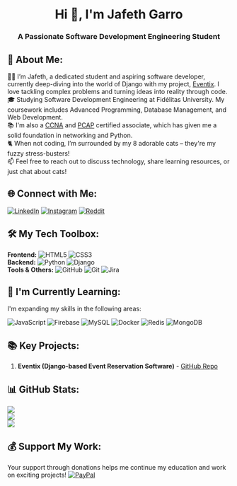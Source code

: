 <h1 align="center">Hi 👋, I'm Jafeth Garro</h1>
<h3 align="center">A Passionate Software Development Engineering Student</h3>

<!-- ![Profile Banner](https://yourbannerimageurl.com/banner.jpg) -->

## 💫 About Me:
👨‍💻 I’m Jafeth, a dedicated student and aspiring software developer, currently deep-diving into the world of Django with my project, [Eventix](https://github.com/IAmJafeth/Eventix). I love tackling complex problems and turning ideas into reality through code.<br>
🎓 Studying Software Development Engineering at Fidélitas University. My coursework includes Advanced Programming, Database Management, and Web Development.<br>
📚 I'm also a [CCNA](https://www.credly.com/badges/27a4fd61-c3ac-496b-94e6-84c1a4a020a8/public_url) and [PCAP](https://www.credly.com/badges/ede9243e-8731-4511-9aa4-87fdf0fc0802/public_url) certified associate, which has given me a solid foundation in networking and Python.<br>
🐈 When not coding, I’m surrounded by my 8 adorable cats – they're my fuzzy stress-busters!<br>
📫 Feel free to reach out to discuss technology, share learning resources, or just chat about cats!
<div data-iframe-width="150" data-iframe-height="270" data-share-badge-id="27a4fd61-c3ac-496b-94e6-84c1a4a020a8" data-share-badge-host="https://www.credly.com"></div><script type="text/javascript" async src="//cdn.credly.com/assets/utilities/embed.js"></script>

## 🌐 Connect with Me:
[![LinkedIn](https://img.shields.io/badge/LinkedIn-%230077B5.svg?logo=linkedin&logoColor=white)](https://www.linkedin.com/in/jafeth-garro-rold%C3%A1n-8ab499171/) 
[![Instagram](https://img.shields.io/badge/Instagram-%23E4405F.svg?logo=Instagram&logoColor=white)](https://instagram.com/jafeth636) 
[![Reddit](https://img.shields.io/badge/Reddit-%23FF4500.svg?logo=Reddit&logoColor=white)](https://reddit.com/user/Jafeth636) 

## 🛠️ My Tech Toolbox:
**Frontend:** ![HTML5](https://img.shields.io/badge/html5-%23E34F26.svg?style=flat-square&logo=html5&logoColor=white) ![CSS3](https://img.shields.io/badge/css3-%231572B6.svg?style=flat-square&logo=css3&logoColor=white)<br>
**Backend:** ![Python](https://img.shields.io/badge/python-3670A0?style=flat-square&logo=python&logoColor=ffdd54) ![Django](https://img.shields.io/badge/django-%23092E20.svg?style=flat-square&logo=django&logoColor=white)<br>
**Tools & Others:** ![GitHub](https://img.shields.io/badge/github-%23121011.svg?style=flat-square&logo=github&logoColor=white) ![Git](https://img.shields.io/badge/git-%23F05033.svg?style=flat-square&logo=git&logoColor=white) ![Jira](https://img.shields.io/badge/jira-%230A0FFF.svg?style=flat-square&logo=jira&logoColor=white)<br>

## 🌱 I'm Currently Learning:
I'm expanding my skills in the following areas:

![JavaScript](https://img.shields.io/badge/javascript-%23323330.svg?style=flat-square&logo=javascript&logoColor=%23F7DF1E)
![Firebase](https://img.shields.io/badge/firebase-%23039BE5.svg?style=flat-square&logo=firebase&logoColor=white)
![MySQL](https://img.shields.io/badge/mysql-%2300000f.svg?style=flat-square&logo=mysql&logoColor=white)
![Docker](https://img.shields.io/badge/docker-%230db7ed.svg?style=flat-square&logo=docker&logoColor=white)
![Redis](https://img.shields.io/badge/redis-%23DD0031.svg?style=flat-square&logo=redis&logoColor=white)
![MongoDB](https://img.shields.io/badge/MongoDB-%234ea94b.svg?style=flat-square&logo=mongodb&logoColor=white)

## 📚 Key Projects:
1. **Eventix (Django-based Event Reservation Software)** - [GitHub Repo](https://github.com/IAmJafeth/Eventix)

## 📊 GitHub Stats:
![](https://github-readme-stats.vercel.app/api?username=IAmJafeth&theme=radical&hide_border=false&include_all_commits=true&count_private=true)<br/>
![](https://github-readme-streak-stats.herokuapp.com/?user=IAmJafeth&theme=radical&hide_border=false)<br/>
![](https://github-readme-stats.vercel.app/api/top-langs/?username=IAmJafeth&theme=radical&hide_border=false&include_all_commits=true&count_private=true&layout=compact)

## 💰 Support My Work:
Your support through donations helps me continue my education and work on exciting projects! [![PayPal](https://img.shields.io/badge/PayPal-00457C?style=for-the-badge&logo=paypal&logoColor=white)](https://paypal.me/Jafeth636)
